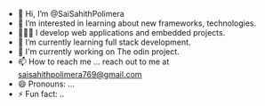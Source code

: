 - 👋 Hi, I’m @SaiSahithPolimera
- 👀 I’m interested in learning about new frameworks, technologies.
- 👨🏻‍💻 I develop web applications and embedded projects.
- 🌱 I’m currently learning full stack development.
- 🔭 I'm currently working on The odin project.
- 📫 How to reach me ... reach out to me at saisahithpolimera769@gmail.com
- 😄 Pronouns: ...
- ⚡ Fun fact: ..
